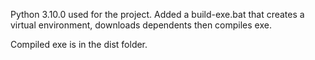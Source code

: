 Python 3.10.0 used for the project. Added a build-exe.bat that creates a virtual environment, downloads dependents then compiles exe.

Compiled exe is in the dist folder.
